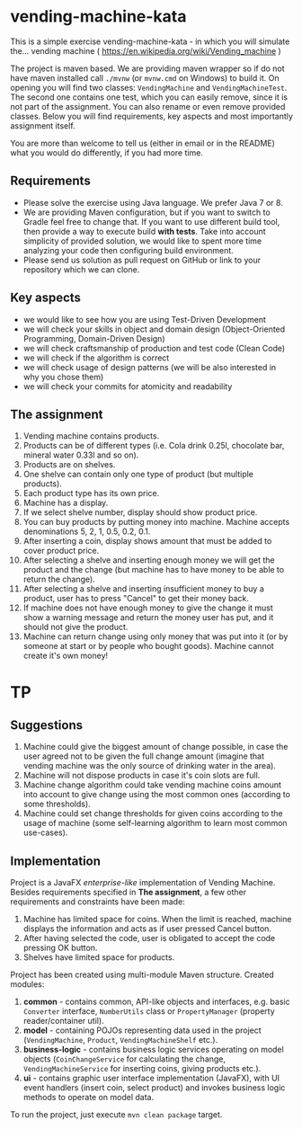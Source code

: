vending-machine-kata
====================

This is a simple exercise vending-machine-kata - in which you will simulate the...
vending machine ( https://en.wikipedia.org/wiki/Vending_machine )

The project is maven based. We are providing maven wrapper so if do not have maven installed call `./mvnw` (or `mvnw.cmd` on Windows) to 
build it.
On opening you will find two classes: 
`VendingMachine` and `VendingMachineTest`.
The second one contains one test, which you can easily remove, since it is not part of the assignment.
You can also rename or even remove provided classes.
Below you will find requirements, key aspects and most importantly assignment itself.

You are more than welcome to tell us (either in email or in the README) what you would do differently, if you had more time.


Requirements
---------

* Please solve the exercise using Java language. We prefer Java 7 or 8.
* We are providing Maven configuration, but if you want to switch to Gradle feel free to change that.
If you want to use different build tool, then provide a way to execute build **with tests**.
Take into account simplicity of provided solution, we would like to spent more time analyzing your code then configuring build environment.
* Please send us solution as pull request on GitHub or link to your repository which we can clone.

Key aspects
----------------

* we would like to see how you are using Test-Driven Development
* we will check your skills in object and domain design (Object-Oriented Programming, Domain-Driven Design)
* we will check craftsmanship of production and test code (Clean Code)
* we will check if the algorithm is correct
* we will check usage of design patterns (we will be also interested in why you chose them)
* we will check your commits for atomicity and readability

The assignment
------------

1. Vending machine contains products.
2. Products can be of different types (i.e. Cola drink 0.25l, chocolate bar, mineral water 0.33l and so on).
3. Products are on shelves.
4. One shelve can contain only one type of product (but multiple products).
5. Each product type has its own price.
6. Machine has a display.
7. If we select shelve number, display should show product price.
8. You can buy products by putting money into machine. Machine accepts denominations 5, 2, 1, 0.5, 0.2, 0.1.
9. After inserting a coin, display shows amount that must be added to cover product price.
10. After selecting a shelve and inserting enough money we will get the product and the change (but machine has to have money to be able to return the change).
11. After selecting a shelve and inserting insufficient money to buy a product, user has to press "Cancel" to get their money back.
12. If machine does not have enough money to give the change it must show a warning message and return the money user has put, and it should not give the product.
13. Machine can return change using only money that was put into it (or by someone at start or by people who bought goods). Machine cannot create it's own money!


# TP


## Suggestions
1. Machine could give the biggest amount of change possible, in case the user agreed not to be given the full change amount 
(imagine that vending machine was the only source of drinking water in the area).
2. Machine will not dispose products in case it's coin slots are full.
3. Machine change algorithm could take vending machine coins amount into account to give change using the most common ones (according to some thresholds).
4. Machine could set change thresholds for given coins according to the usage of machine (some self-learning algorithm to learn most common use-cases).


## Implementation
Project is a JavaFX _enterprise-like_ implementation of Vending Machine.
Besides requirements specified in **The assignment**, a few other requirements and constraints have been made:
1. Machine has limited space for coins. When the limit is reached, machine displays the information and acts as if user pressed Cancel button.
2. After having selected the code, user is obligated to accept the code pressing OK button.
3. Shelves have limited space for products.

Project has been created using multi-module Maven structure. Created modules:
1. **common** - contains common, API-like objects and interfaces, e.g. basic `Converter` interface, `NumberUtils` class or `PropertyManager` (property reader/container util).
2. **model** - containing POJOs representing data used in the project (`VendingMachine`, `Product`, `VendingMachineShelf` etc.).
3. **business-logic** - contains business logic services operating on model objects (`CoinChangeService` for calculating the change, `VendingMachineService` for inserting coins, giving products etc.).
4. **ui** - contains graphic user interface implementation (JavaFX), with UI event handlers (insert coin, select product) and invokes business logic methods to operate on model data.

To run the project, just execute `mvn clean package` target.
